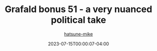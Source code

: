 ---
title: "Grafald bonus 51 - a very nuanced political take"
type: "image"
date: 2023-07-15T00:00:07-04:00
draft: false
categories: ["Grafald"]
image_path: "../img/2023/bonus_51.png"
alt_text: ""
author: "[hatsune-mike](https://cohost.org/hatsune-mike)"
---